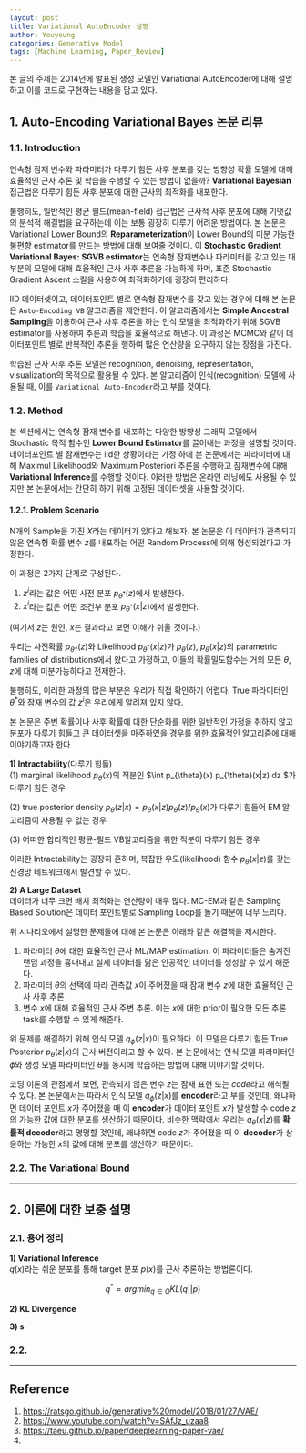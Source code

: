 ```yaml
---
layout: post
title: Variational AutoEncoder 설명
author: Youyoung
categories: Generative Model
tags: [Machine Learning, Paper_Review]
---
```


본 글의 주제는  2014년에 발표된 생성 모델인 Variational AutoEncoder에 대해 설명하고 이를 코드로 구현하는 내용을 담고 있다.  

## 1. Auto-Encoding Variational Bayes 논문 리뷰  
### 1.1. Introduction  
연속형 잠재 변수와 파라미터가 다루기 힘든 사후 분포를 갖는 방향성 확률 모델에 대해 효율적인 근사 추론 및 학습을 수행할 수 있는 방법이 없을까? **Variational Bayesian** 접근법은 다루기 힘든 사후 분포에 대한 근사의 최적화를 내포한다.  

불행히도, 일반적인 평균 필드(mean-field) 접근법은 근사적 사후 분포에 대해 기댓값의 분석적 해결법을 요구하는데 이는 보통 굉장히 다루기 어려운 방법이다. 본 논문은 Variational Lower Bound의 **Reparameterization**이 Lower Bound의 미분 가능한 불편향 estimator를 만드는 방법에 대해 보여줄 것이다. 이 **Stochastic Gradient Variational Bayes: SGVB estimator**는 연속형 잠재변수나 파라미터를 갖고 있는 대부분의 모델에 대해 효율적인 근사 사후 추론을 가능하게 하며, 표준 Stochastic Gradient Ascent 스킬을 사용하여 최적화하기에 굉장히 편리하다.  

IID 데이터셋이고, 데이터포인트 별로 연속형 잠재변수를 갖고 있는 경우에 대해 본 논문은 `Auto-Encoding VB` 알고리즘을 제안한다. 이 알고리즘에서는 **Simple Ancestral Sampling**을 이용하여 근사 사후 추론을 하는 인식 모델을 최적화하기 위해 SGVB estimator를 사용하여 추론과 학습을 효율적으로 해낸다. 이 과정은 MCMC와 같이 데이터포인트 별로 반복적인 추론을 행하여 많은 연산량을 요구하지 않는 장점을 가진다.  

학습된 근사 사후 추론 모델은 recognition, denoising, representation, visualization의 목적으로 활용될 수 있다. 본 알고리즘이 인식(recognition) 모델에 사용될 때, 이를 `Variational Auto-Encoder`라고 부를 것이다.  

### 1.2. Method  
본 섹션에서는 연속형 잠재 변수를 내포하는 다양한 방향성 그래픽 모델에서 Stochastic 목적 함수인 **Lower Bound Estimator**를 끌어내는 과정을 설명할 것이다. 데이터포인트 별 잠재변수는 iid한 상황이라는 가정 하에 본 논문에서는 파라미터에 대해 Maximul Likelihood와 Maximum Posteriori 추론을 수행하고 잠재변수에 대해 **Variational Inference**를 수행할 것이다. 이러한 방법은 온라인 러닝에도 사용될 수 있지만 본 논문에서는 간단히 하기 위해 고정된 데이터셋을 사용할 것이다.  

#### 1.2.1. Problem Scenario  
N개의 Sample을 가진 $X$라는 데이터가 있다고 해보자. 본 논문은 이 데이터가 관측되지 않은 연속형 확률 변수 $z$를 내포하는 어떤 Random Process에 의해 형성되었다고 가정한다.  

이 과정은 2가지 단계로 구성된다.  
1) $z^{i}$라는 값은 어떤 사전 분포 $p_{\theta ^*}(z)$에서 발생한다.  
2) $x^{i}$라는 값은 어떤 조건부 분포 $p_{\theta ^*}(x|z)$에서 발생한다.  

(여기서 $z$는 원인, $x$는 결과라고 보면 이해가 쉬울 것이다.)  

우리는 사전확률 $p_{\theta *}(z)$와 Likelihood $p_{\theta ^*}(x|z)$가 $p_{\theta}(z)$, $p_{\theta}(x|z)$의 parametric families of distributions에서 왔다고 가정하고, 이들의 확률밀도함수는 거의 모든 $\theta, z$에 대해 미분가능하다고 전제한다.  

불행히도, 이러한 과정의 많은 부분은 우리가 직접 확인하기 어렵다. True 파라미터인 $\theta ^*$와 잠재 변수의 값 $z^{i}$은 우리에게 알려져 있지 않다.  

본 논문은 주변 확률이나 사후 확률에 대한 단순화를 위한 일반적인 가정을 취하지 않고 분포가 다루기 힘들고 큰 데이터셋을 마주하였을 경우를 위한 효율적인 알고리즘에 대해 이야기하고자 한다.  

**1) Intractability**(다루기 힘듦)  
(1) marginal likelihood $p_{\theta}(x)$의 적분인 $\int p_{\theta}(x) p_{\theta}(x|z) dz $가 다루기 힘든 경우  

(2) true posterior density $p_{\theta}(z|x) = p_{\theta}(x|z)p_{\theta}(z)/p_{\theta}(x)$가 다루기 힘들어 EM 알고리즘이 사용될 수 없는 경우  

(3) 어떠한 합리적인 평균-필드 VB알고리즘을 위한 적분이 다루기 힘든 경우  

이러한 Intractability는 굉장히 흔하며, 복잡한 우도(likelihood) 함수 $p_{\theta}(x|z)$를 갖는 신경망 네트워크에서 발견할 수 있다.  

**2) A Large Dataset**  
데이터가 너무 크면 배치 최적화는 연산량이 매우 많다. MC-EM과 같은 Sampling Based Solution은 데이터 포인트별로 Sampling Loop를 돌기 때문에 너무 느리다.  

위 시나리오에서 설명한 문제들에 대해 본 논문은 아래와 같은 해결책을 제시한다.  

1) 파라미터 $\theta$에 대한 효율적인 근사 ML/MAP estimation. 이 파라미터들은 숨겨진 랜덤 과정을 흉내내고 실제 데이터를 닮은 인공적인 데이터를 생성할 수 있게 해준다.  
2) 파라미터 $\theta$의 선택에 따라 관측값 $x$이 주어졌을 때 잠재 변수 $z$에 대한 효율적인 근사 사후 추론  
3) 변수 $x$에 대해 효율적인 근사 주변 추론. 이는 $x$에 대한 prior이 필요한 모든 추론 task를 수행할 수 있게 해준다.  

위 문제를 해결하기 위해 인식 모델 $q_{\phi}(z|x)$이 필요하다. 이 모델은 다루기 힘든 True Posterior $p_{\theta}(z|x)$의 근사 버전이라고 할 수 있다. 본 논문에서는 인식 모델 파라미터인 $\phi$와 생성 모델 파라미터인 $\theta$를 동시에 학습하는 방법에 대해 이야기할 것이다.  

코딩 이론의 관점에서 보면, 관측되지 않은 변수 $z$는 잠재 표현 또는 *code*라고 해석될 수 있다. 본 논문에서는 따라서 인식 모델 $q_{\phi}(z|x)$를 **encoder**라고 부를 것인데, 왜냐하면 데이터 포인트 $x$가 주어졌을 때 이 **encoder**가 데이터 포인트 $x$가 발생할 수 code $z$의 가능한 값에 대한 분포를 생산하기 때문이다. 비슷한 맥락에서 우리는 $q_{\theta}(x|z)$를 **확률적 decoder**라고 명명할 것인데, 왜냐하면 code $z$가 주어졌을 때 이 **decoder**가 상응하는 가능한 $x$의 값에 대해 분포를 생산하기 때문이다.  

### 2.2. The Variational Bound  




---
## 2. 이론에 대한 보충 설명  
### 2.1. 용어 정리  
**1) Variational Inference**  
$q(x)$라는 쉬운 분포를 통해 target 분포 $p(x)$를 근사 추론하는 방법론이다.  

$$ q^* = argmin_{q \in Q} KL(q||p) $$  

**2) KL Divergence**  


**3) s**  



### 2.2.  


---
## Reference  
1) https://ratsgo.github.io/generative%20model/2018/01/27/VAE/  
2) https://www.youtube.com/watch?v=SAfJz_uzaa8  
3) https://taeu.github.io/paper/deeplearning-paper-vae/
4) 
